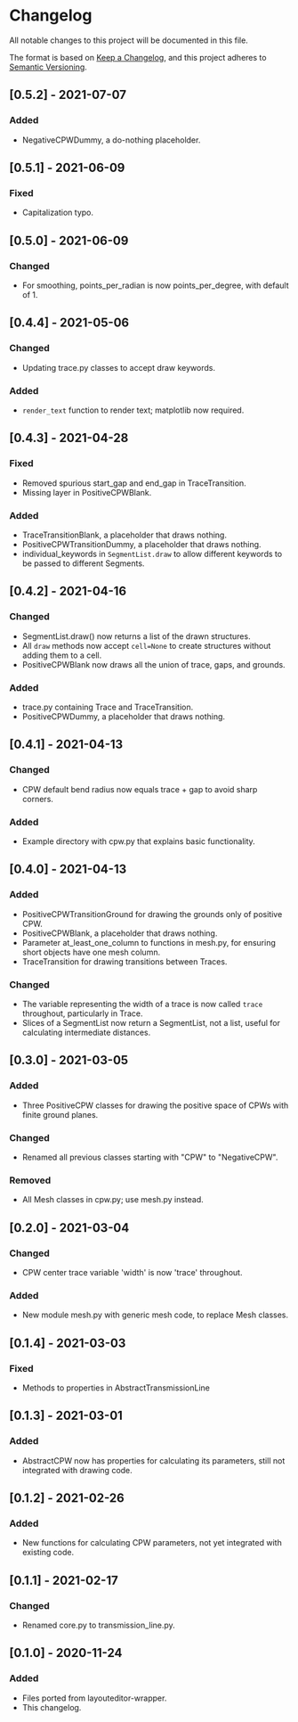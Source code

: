 # Changelog
All notable changes to this project will be documented in this file.

The format is based on [Keep a Changelog](https://keepachangelog.com/en/1.0.0/),
and this project adheres to [Semantic Versioning](https://semver.org/spec/v2.0.0.html).

## [0.5.2] - 2021-07-07
### Added
- NegativeCPWDummy, a do-nothing placeholder.

## [0.5.1] - 2021-06-09
### Fixed
- Capitalization typo.

## [0.5.0] - 2021-06-09
### Changed
- For smoothing, points_per_radian is now points_per_degree, with default of 1.

## [0.4.4] - 2021-05-06
### Changed
- Updating trace.py classes to accept draw keywords.

### Added
- `render_text` function to render text; matplotlib now required.

## [0.4.3] - 2021-04-28
### Fixed
- Removed spurious start_gap and end_gap in TraceTransition.
- Missing layer in PositiveCPWBlank.

### Added
- TraceTransitionBlank, a placeholder that draws nothing.
- PositiveCPWTransitionDummy, a placeholder that draws nothing.
- individual_keywords in `SegmentList.draw` to allow different keywords to be passed to different Segments.

## [0.4.2] - 2021-04-16
### Changed
- SegmentList.draw() now returns a list of the drawn structures.
- All `draw` methods now accept `cell=None` to create structures without adding them to a cell.
- PositiveCPWBlank now draws all the union of trace, gaps, and grounds.

### Added
- trace.py containing Trace and TraceTransition.
- PositiveCPWDummy, a placeholder that draws nothing.

## [0.4.1] - 2021-04-13
### Changed
- CPW default bend radius now equals trace + gap to avoid sharp corners.

### Added
- Example directory with cpw.py that explains basic functionality.

## [0.4.0] - 2021-04-13
### Added
- PositiveCPWTransitionGround for drawing the grounds only of positive CPW.
- PositiveCPWBlank, a placeholder that draws nothing.
- Parameter at_least_one_column to functions in mesh.py, for ensuring short objects have one mesh column.
- TraceTransition for drawing transitions between Traces.

### Changed
- The variable representing the width of a trace is now called `trace` throughout, particularly in Trace.
- Slices of a SegmentList now return a SegmentList, not a list, useful for calculating intermediate distances.

## [0.3.0] - 2021-03-05
### Added
- Three PositiveCPW classes for drawing the positive space of CPWs with finite ground planes.

### Changed 
- Renamed all previous classes starting with "CPW" to "NegativeCPW".

### Removed
- All Mesh classes in cpw.py; use mesh.py instead.

## [0.2.0] - 2021-03-04
### Changed
- CPW center trace variable 'width' is now 'trace' throughout.

### Added
- New module mesh.py with generic mesh code, to replace Mesh classes.

## [0.1.4] - 2021-03-03
### Fixed
- Methods to properties in AbstractTransmissionLine

## [0.1.3] - 2021-03-01
### Added
- AbstractCPW now has properties for calculating its parameters, still not integrated with drawing code.

## [0.1.2] - 2021-02-26
### Added
- New functions for calculating CPW parameters, not yet integrated with existing code.

## [0.1.1] - 2021-02-17
### Changed
- Renamed core.py to transmission_line.py.

## [0.1.0] - 2020-11-24
### Added
- Files ported from layouteditor-wrapper.
- This changelog.